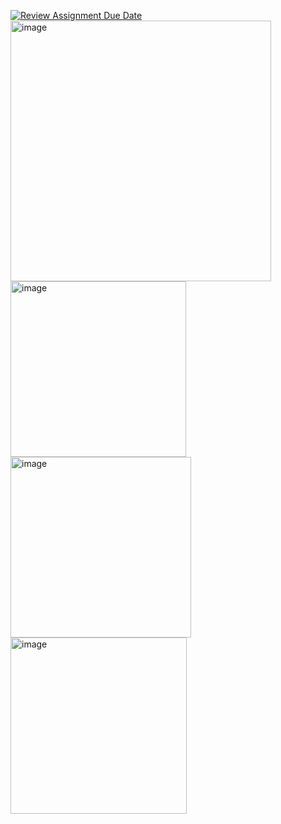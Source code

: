 [![Review Assignment Due Date](https://classroom.github.com/assets/deadline-readme-button-22041afd0340ce965d47ae6ef1cefeee28c7c493a6346c4f15d667ab976d596c.svg)](https://classroom.github.com/a/W2_TH6Rw)
<img width="417" alt="image" src="https://github.com/user-attachments/assets/383ab135-bbbf-41bf-91ca-ea1f13ceceb5" />
<img width="281" alt="image" src="https://github.com/user-attachments/assets/32df1a7e-deae-4fbd-8ef2-a9662cd49317" />
<img width="289" alt="image" src="https://github.com/user-attachments/assets/df2a8926-2943-48a7-a201-0d4ac6a11553" />
<img width="282" alt="image" src="https://github.com/user-attachments/assets/2aa9265b-62a1-42fa-8177-b5d9328d1c18" />




